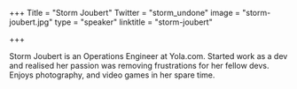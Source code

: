 +++
Title = "Storm Joubert"
Twitter = "storm_undone"
image = "storm-joubert.jpg"
type = "speaker"
linktitle = "storm-joubert"

+++

Storm Joubert is an Operations Engineer at Yola.com. Started work as a dev and realised her passion was removing frustrations for her fellow devs. Enjoys photography, and video games in her spare time.
